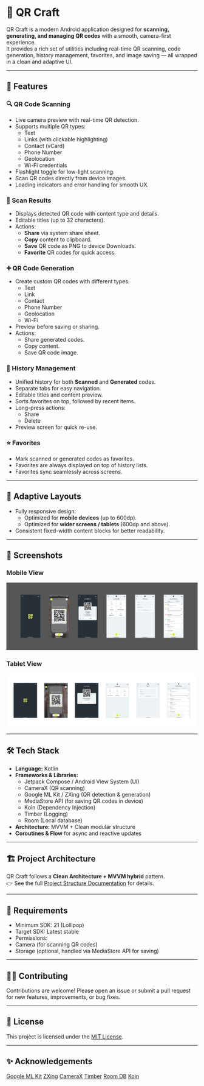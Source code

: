 # 📱 QR Craft

QR Craft is a modern Android application designed for **scanning, generating, and managing QR codes** with a smooth, camera-first experience.  
It provides a rich set of utilities including real-time QR scanning, code generation, history management, favorites, and image saving — all wrapped in a clean and adaptive UI.

---

## 🚀 Features

### 🔍 QR Code Scanning
- Live camera preview with real-time QR detection.
- Supports multiple QR types:
    - Text
    - Links (with clickable highlighting)
    - Contact (vCard)
    - Phone Number
    - Geolocation
    - Wi-Fi credentials
- Flashlight toggle for low-light scanning.
- Scan QR codes directly from device images.
- Loading indicators and error handling for smooth UX.

### 📝 Scan Results
- Displays detected QR code with content type and details.
- Editable titles (up to 32 characters).
- Actions:
    - **Share** via system share sheet.
    - **Copy** content to clipboard.
    - **Save** QR code as PNG to device Downloads.
    - **Favorite** QR codes for quick access.

### ➕ QR Code Generation
- Create custom QR codes with different types:
    - Text
    - Link
    - Contact
    - Phone Number
    - Geolocation
    - Wi-Fi
- Preview before saving or sharing.
- Actions:
    - Share generated codes.
    - Copy content.
    - Save QR code image.

### 📂 History Management
- Unified history for both **Scanned** and **Generated** codes.
- Separate tabs for easy navigation.
- Editable titles and content preview.
- Sorts favorites on top, followed by recent items.
- Long-press actions:
    - Share
    - Delete
- Preview screen for quick re-use.

### ⭐ Favorites
- Mark scanned or generated codes as favorites.
- Favorites are always displayed on top of history lists.
- Favorites sync seamlessly across screens.

---

## 📱 Adaptive Layouts
- Fully responsive design:
    - Optimized for **mobile devices** (up to 600dp).
    - Optimized for **wider screens / tablets** (600dp and above).
- Consistent fixed-width content blocks for better readability.

---

## 📸 Screenshots

### Mobile View
![Mobile Screenshot](assets/Mobile.png)

### Tablet View
![Tablet Screenshot](assets/Tablet.png)

---

## 🛠️ Tech Stack
- **Language:** Kotlin
- **Frameworks & Libraries:**
    - Jetpack Compose / Android View System (UI)
    - CameraX (QR scanning)
    - Google ML Kit / ZXing (QR detection & generation)
    - MediaStore API (for saving QR codes in device)
    - Koin (Dependency Injection)
    - Timber (Logging)
    - Room (Local database)
- **Architecture:** MVVM + Clean modular structure
- **Coroutines & Flow** for async and reactive updates
---

## 🏗 Project Architecture
QR Craft follows a **Clean Architecture + MVVM hybrid** pattern.  
👉 See the full [Project Structure Documentation](docs/project-structure.md) for details.

---

## 📌 Requirements

- Minimum SDK: 21 (Lollipop)
- Target SDK: Latest stable
- Permissions:
- Camera (for scanning QR codes)
- Storage (optional, handled via MediaStore API for saving)

---

## 🧑‍💻 Contributing

Contributions are welcome! Please open an issue or submit a pull request for new features, improvements, or bug fixes.

---

## 📄 License

This project is licensed under the [MIT License](https://opensource.org/licenses/MIT).

---

## ✨ Acknowledgements

[Google ML Kit](https://developers.google.com/ml-kit/vision/barcode-scanning)
[ZXing](https://github.com/zxing/zxing)
[CameraX](https://developer.android.com/training/camerax)
[Timber](https://github.com/JakeWharton/timber)
[Room DB](https://developer.android.com/jetpack/androidx/releases/room)
[Koin](https://github.com/InsertKoinIO/koin)

